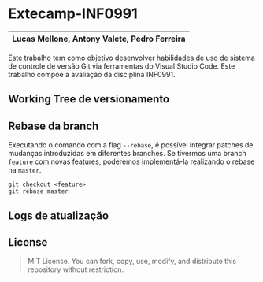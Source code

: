 # Extecamp-INF0991

| Lucas Mellone, Antony Valete, Pedro Ferreira          |
|-------------------------------------------------------|

Este trabalho tem como objetivo desenvolver habilidades de uso de sistema de controle de versão Git via ferramentas do Visual Studio Code. Este trabalho compõe a avaliação da disciplina INF0991.

## Working Tree de versionamento
## Rebase da branch
Executando o comando com a flag `--rebase`, é possível integrar patches de mudanças introduzidas em diferentes branches. Se tivermos uma branch `feature` com novas features, poderemos implementá-la realizando o rebase na `master`.
```shell
git checkout <feature>
git rebase master
```

## Logs de atualização
## License
>MIT License. You can fork, copy, use, modify, and distribute this repository without restriction.